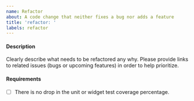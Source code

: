 ```yaml
---
name: Refactor
about: A code change that neither fixes a bug nor adds a feature
title: 'refactor: '
labels: refactor
---
```


#### Description

Clearly describe what needs to be refactored any why. Please provide links to related issues (bugs or upcoming features) in order to help prioritize.

#### Requirements

- [ ] There is no drop in the unit or widget test coverage percentage.
